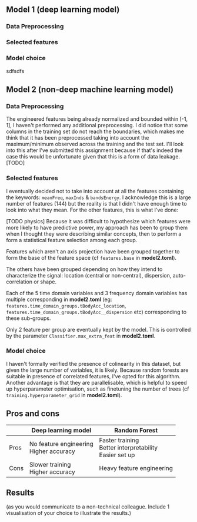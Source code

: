## Model 1 (deep learning model)
### Data Preprocessing

### Selected features

### Model choice
sdfsdfs

## Model 2 (non-deep machine learning model)
### Data Preprocessing
The engineered features being already normalized and bounded within [-1, 1], I haven't performed any additional preprocessing. I did notice that some columns in the training set do not reach the boundaries, which makes me think that it has been preprocessed taking into account the maximum/minimum observed across the training and the test set. I'll look into this after I've submitted this assignment because if that's indeed the case this would be unfortunate given that this is a form of data leakage. [TODO]

### Selected features
I eventually decided not to take into account at all the features containing the keywords: `meanFreq`, `maxInds` & `bandsEnergy`. I acknowledge this is a large number of features (144) but the reality is that I didn't have enough time to look into what they mean. For the other features, this is what I've done:

[TODO physics] Because it was difficult to hypothesize which features were more likely to have predictive power, my approach has been to group them when I thought they were describing similar concepts, then to perform a form a statistical feature selection among each group.

Features which aren't an axis projection have been grouped together to form the base of the feature space (cf `features.base` in __model2.toml__).

The others have been grouped depending on how they intend to characterize the signal: location (central or non-central), dispersion, auto-correlation or shape.

Each of the 5 time domain variables and 3 frequency domain variables has multiple corresponding in __model2.toml__ (eg: `features.time_domain_groups.tBodyAcc_location`, `features.time_domain_groups.tBodyAcc__dispersion` etc) corresponding to these sub-groups.

Only 2 feature per group are eventually kept by the model. This is controlled by the parameter `Classifier.max_extra_feat` in __model2.toml__.

### Model choice

I haven't formally verified the presence of colinearity in this dataset, but given the large number of variables, it is likely. Because random forests are suitable in presence of correlated features, I've opted for this algorithm. Another advantage is that they are parallelisable, which is helpful to speed up hyperparameter optimisation, such as finetuning the number of trees (cf `training.hyperparameter_grid` in __model2.toml__).

## Pros and cons

|             | Deep learning model | Random Forest |
| ----------- | ------------------- | ------------- |
| Pros        | No feature engineering<br>Higher accuracy | Faster training<br>Better interpretability<br>Easier set up |
| Cons        | Slower training<br>Higher accuracy | Heavy feature engineering |

## Results
(as you would communicate to a non-technical colleague. Include 1
visualisation of your choice to illustrate the results.)

